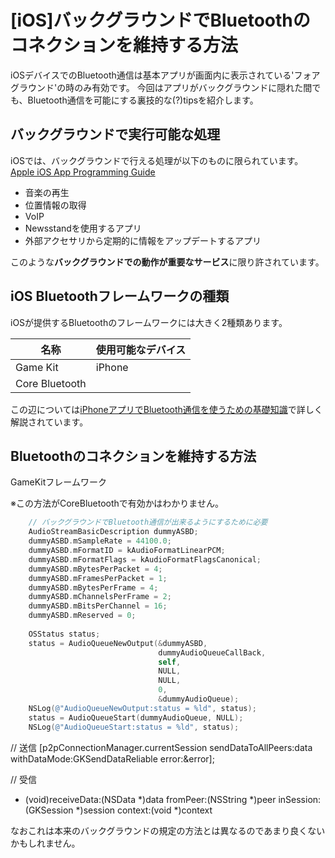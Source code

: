 [iOS]バックグラウンドでBluetoothのコネクションを維持する方法
============================================

iOSデバイスでのBluetooth通信は基本アプリが画面内に表示されている'フォアグラウンド'の時のみ有効です。
今回はアプリがバックグラウンドに隠れた間でも、Bluetooth通信を可能にする裏技的な(?)tipsを紹介します。

バックグラウンドで実行可能な処理
----------------------------
iOSでは、バックグラウンドで行える処理が以下のものに限られています。
[Apple iOS App Programming Guide](http://developer.apple.com/library/ios/#documentation/iPhone/Conceptual/iPhoneOSProgrammingGuide/ManagingYourApplicationsFlow/ManagingYourApplicationsFlow.html#//apple_ref/doc/uid/TP40007072-CH4-SW20)

+ 音楽の再生
+ 位置情報の取得
+ VoIP
+ Newsstandを使用するアプリ
+ 外部アクセサリから定期的に情報をアップデートするアプリ

このような**バックグラウンドでの動作が重要なサービス**に限り許されています。

iOS Bluetoothフレームワークの種類
------------------------------
iOSが提供するBluetoothのフレームワークには大きく2種類あります。

名称          |使用可能なデバイス
--------------|------------------
Game Kit      |iPhone
Core Bluetooth|

この辺については[iPhoneアプリでBluetooth通信を使うための基礎知識](http://www.atmarkit.co.jp/fsmart/articles/ios_sensor04/01.html)で詳しく解説されています。

Bluetoothのコネクションを維持する方法
-----------------------------
GameKitフレームワーク

※この方法がCoreBluetoothで有効かはわかりません。

```objective-c
    // バックグラウンドでBluetooth通信が出来るようにするために必要 
    AudioStreamBasicDescription dummyASBD;
    dummyASBD.mSampleRate = 44100.0;
    dummyASBD.mFormatID = kAudioFormatLinearPCM;
    dummyASBD.mFormatFlags = kAudioFormatFlagsCanonical;
    dummyASBD.mBytesPerPacket = 4;
    dummyASBD.mFramesPerPacket = 1;
    dummyASBD.mBytesPerFrame = 4;
    dummyASBD.mChannelsPerFrame = 2;
    dummyASBD.mBitsPerChannel = 16;
    dummyASBD.mReserved = 0;
    
    OSStatus status;
    status = AudioQueueNewOutput(&dummyASBD,
                                 dummyAudioQueueCallBack,
                                 self,
                                 NULL,
                                 NULL,
                                 0,
                                 &dummyAudioQueue);
    NSLog(@"AudioQueueNewOutput:status = %ld", status);
    status = AudioQueueStart(dummyAudioQueue, NULL);
    NSLog(@"AudioQueueStart:status = %ld", status);
```

// 送信
[p2pConnectionManager.currentSession sendDataToAllPeers:data withDataMode:GKSendDataReliable error:&error];

// 受信
- (void)receiveData:(NSData *)data fromPeer:(NSString *)peer inSession:(GKSession *)session context:(void *)context

なおこれは本来のバックグラウンドの規定の方法とは異なるのであまり良くないかもしれません。

